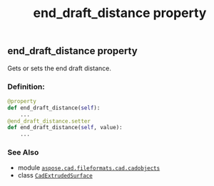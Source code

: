 ﻿---
title: end_draft_distance property
second_title: Aspose.CAD for Python via .NET API References
description: 
type: docs
weight: 280
url: /python-net/aspose.cad.fileformats.cad.cadobjects/cadextrudedsurface/end_draft_distance/
is_root: false
---

## end_draft_distance property


Gets or sets the end draft distance.
### Definition:
```python
@property
def end_draft_distance(self):
    ...
@end_draft_distance.setter
def end_draft_distance(self, value):
    ...
```

### See Also
* module [`aspose.cad.fileformats.cad.cadobjects`](../../)
* class [`CadExtrudedSurface`](/cad/python-net/aspose.cad.fileformats.cad.cadobjects/cadextrudedsurface)
